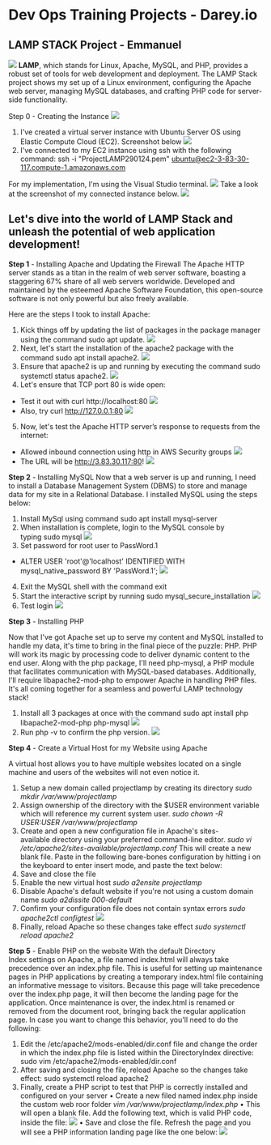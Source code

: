 # Dev Ops Training Projects - Darey.io 

## LAMP STACK Project - Emmanuel
![](<Images/00. lamp_stack.jpeg>)
**LAMP**, which stands for Linux, Apache, MySQL, and PHP, provides a robust set of tools for web development and deployment. The LAMP Stack project shows my set up of a Linux environment, configuring the Apache web server, managing MySQL databases, and crafting PHP code for server-side functionality.

Step 0 - Creating the Instance
![](<Images/01. ubuntu_machine.png>)
1. I've created a virtual server instance with Ubuntu Server OS using Elastic Compute Cloud (EC2). Screenshot below
![](<Images/02. AWS_instance.png>)
2. I've connected to my EC2 instance using ssh with the following command: ssh -i "ProjectLAMP290124.pem" ubuntu@ec2-3-83-30-117.compute-1.amazonaws.com

For my implementation, I'm using the Visual Studio terminal.
![](<Images/03. Connecting_server.png>)
Take a look at the screenshot of my connected instance below.
![](<Images/04. Connected_server.png>)

## Let's dive into the world of LAMP Stack and unleash the potential of web application development!

**Step 1** - Installing Apache and Updating the Firewall
The Apache HTTP server stands as a titan in the realm of web server software, boasting a staggering 67% share of all web servers worldwide. Developed and maintained by the esteemed Apache Software Foundation, this open-source software is not only powerful but also freely available. 

Here are the steps I took to install Apache:
1. Kick things off by updating the list of packages in the package manager using the command sudo apt update.
![](<Images/05. sudo_apt_update.png>)
2. Next, let's start the installation of the apache2 package with the command sudo apt install apache2.
![](<Images/06. sudo_apt_installapache2.png>)
3. Ensure that apache2 is up and running by executing the command sudo systemctl status apache2.
![](<Images/07. verify_apache_status.png>)
4. Let's ensure that TCP port 80 is wide open:
* Test it out with curl http://localhost:80
   ![](<Images/08. port_status_01.png>)
* Also, try curl http://127.0.0.1:80
   ![](<Images/09. port_status_02.png>)

5. Now, let's test the Apache HTTP server’s response to requests from the internet:
* Allowed inbound connection using http in AWS Security groups
   ![](<Images/12. allow_inbound.png>)
* The URL will be http://3.83.30.117:80!
   [](<Images/10. ipv4_address.png>)
   ![](<Images/11. default_webpage.png>)

**Step 2** - Installing MySQL
Now that a web server is up and running, I need to install a Database Management System (DBMS) to store and manage data for my site in a Relational Database. I installed MySQL using the steps below:
1. Install MySql using command sudo apt install mysql-server
2. When installation is complete, login to the MySQL console by typing sudo mysql
    ![](<Images/13. sudo_mysql.png>)
3. Set password for root user to PassWord.1
* ALTER USER 'root'@'localhost' IDENTIFIED WITH mysql_native_password BY 'PassWord.1';
    ![](<Images/14. set_pw.png>)
4. Exit the MySQL shell with the command exit
5. Start the interactive script by running sudo mysql_secure_installation
    ![](<Images/15. interact_script.png>)
6. Test login
    ![](<Images/16. test_login.png>)



**Step 3** - Installing PHP

Now that I've got Apache set up to serve my content and MySQL installed to handle my data, it's time to bring in the final piece of the puzzle: PHP. PHP will work its magic by processing code to deliver dynamic content to the end user. Along with the php package, I'll need php-mysql, a PHP module that facilitates communication with MySQL-based databases. Additionally, I'll require libapache2-mod-php to empower Apache in handling PHP files. It's all coming together for a seamless and powerful LAMP technology stack!

1. Install all 3 packages at once with the command sudo apt install php libapache2-mod-php php-mysql
    ![](<Images/17. install_php.png>)
2. Run php -v to confirm the php version.
    ![](<Images/18. php_v.png>)



**Step 4** - Create a Virtual Host for my Website using Apache

A virtual host allows you to have multiple websites located on a single machine and users of the websites will not even notice it.
1. Setup a new domain called projectlamp by creating its directory
_sudo mkdir /var/www/projectlamp_
2. Assign ownership of the directory with the $USER environment variable which will reference my current system user.
_sudo chown -R $USER:$USER /var/www/projectlamp_
3. Create and open a new configuration file in Apache's sites-available directory using your preferred command-line editor.
_sudo vi /etc/apache2/sites-available/projectlamp.conf_
This will create a new blank file. Paste in the following bare-bones configuration by hitting i on the keyboard to enter insert mode, and paste the text below:
4. Save and close the file
5. Enable the new virtual host
_sudo a2ensite projectlamp_
6. Disable Apache's default website if you're not using a custom domain name
_sudo a2dissite 000-default_
7. Confirm your configuration file does not contain syntax errors
_sudo apache2ctl configtest_
![](<Images/23. sudo_configtest.png>)
8. Finally, reload Apache so these changes take effect
_sudo systemctl reload apache2_



**Step 5** - Enable PHP on the website
With the default Directory Index settings on Apache, a file named index.html will always take precedence over an index.php file. This is useful for setting up maintenance pages in PHP applications by creating a temporary index.html file containing an informative message to visitors. Because this page will take precedence over the index.php page, it will then become the landing page for the application. Once maintenance is over, the index.html is renamed or removed from the document root, bringing back the regular application page.
In case you want to change this behavior, you'll need to do the following:
1. Edit the /etc/apache2/mods-enabled/dir.conf file and change the order in which the index.php file is listed within the DirectoryIndex directive:
sudo vim /etc/apache2/mods-enabled/dir.conf
2. After saving and closing the file, reload Apache so the changes take effect:
sudo systemctl reload apache2
3. Finally, create a PHP script to test that PHP is correctly installed and configured on your server
	•	Create a new filed named index.php inside the custom web roor folder
_vim /var/www/projectlamp/index.php_
	•	This will open a blank file. Add the following text, which is valid PHP code, inside the file:
![](Images/21.php_info.png)
	•	Save and close the file. Refresh the page and you will see a PHP information landing page like the one below:
    ![](<Images/22. php_webinfo.png>)

